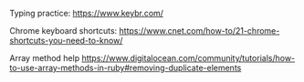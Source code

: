 Typing practice:
https://www.keybr.com/

Chrome keyboard shortcuts:
https://www.cnet.com/how-to/21-chrome-shortcuts-you-need-to-know/

Array method help
https://www.digitalocean.com/community/tutorials/how-to-use-array-methods-in-ruby#removing-duplicate-elements

